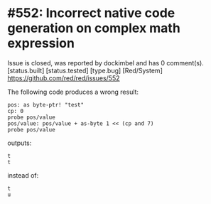 
#552: Incorrect native code generation on complex math expression
================================================================================
Issue is closed, was reported by dockimbel and has 0 comment(s).
[status.built] [status.tested] [type.bug] [Red/System]
<https://github.com/red/red/issues/552>

The following code produces a wrong result:

```
pos: as byte-ptr! "test"
cp: 0
probe pos/value
pos/value: pos/value + as-byte 1 << (cp and 7)
probe pos/value
```

outputs:

```
t
t
```

instead of:

```
t
u
```



